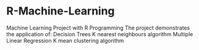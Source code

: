 # R-Machine-Learning
Machine Learning Project with R Programming
The project demonstrates the application of:
Decision Trees
K nearest neighbours algorithm
Multiple Linear Regression
K mean clustering algorithm
